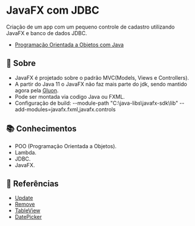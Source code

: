 # JavaFX com JDBC

Criação de um app com um pequeno controle de cadastro utilizando JavaFX e banco de dados JDBC.
- [Programação Orientada a Objetos com Java](http://educandoweb.com.b)

## 👀 Sobre
- JavaFX é projetado sobre o padrão MVC(Models, Views e Controllers).
- A partir do Java 11 o JavaFX não faz mais parte do jdk, sendo mantido agora pela [Gluon](https://gluonhq.com/products/javafx/).
- Pode ser montada via codigo Java ou FXML.
- Configuração de build: --module-path "C:\java-libs\javafx-sdk\lib" --add-modules=javafx.fxml,javafx.controls

## 📚 Conhecimentos

- POO (Programação Orientada a Objetos).
- Lambda.
- JDBC.
- JavaFX.


## 🔎 Referências
- [Update](https://stackoverflow.com/questions/32282230/fxml-javafx-8-tableview-make-a-delete-button-in-each-row-and-delete-the-row-a)
- [Remove](https://stackoverflow.com/questions/32282230/fxml-javafx-8-tableview-make-a-delete-button-in-each-row-and-delete-the-row-a)
- [TableView](https://stackoverflow.com/questions/47484280/format-of-date-in-the-javafx-tableview)
- [DatePicker](https://stackoverflow.com/questions/26831978/javafx-datepicker-getvalue-in-a-specific-format)
